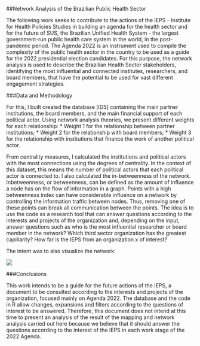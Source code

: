 ##Network Analysis of the Brazilian Public Health Sector

The following work seeks to contribute to the actions of the IEPS - Institute for Health Policies Studies in building an agenda for the health sector and for the future of SUS, the Brazilian Unified Health System - the largest government-run public health care system in the world, in the post-pandemic period. The Agenda 2022 is an instrument used to compile the complexity of the public health sector in the country to be used as a guide for the 2022 presidential election candidates. For this purpose, the network analysis is used to describe the Brazilian Health Sector stakeholders, identifying the most influential and connected institutes, researchers, and board members, that have the potential to be used for vast different engagement strategies.


###Data and Methodology

For this, I built created the database [IDS] containing the main partner institutions, the board members, and the main financial support of each political actor. Using network analysis theories, we present different weights for each relationship: * Weight 1 for the relationship between partner institutions; * Weight 2 for the relationship with board members; * Weight 3 for the relationship with institutions that finance the work of another political actor.

From centrality measures, I calculated the institutions and political actors with the most connections using the degrees of centrality. In the context of this dataset, this means the number of political actors that each political actor is connected to. I also calculated the in-betweenness of the network. Inbetweenness, or betweenness, can be defined as the amount of influence a node has on the flow of information in a graph. Points with a high betweenness index can have considerable influence on a network by controlling the information traffic between nodes. Thus, removing one of these points can break all communication between the points. The idea is to use the code as a research tool that can answer questions according to the interests and projects of the organization and, depending on the input, answer questions such as who is the most influential researcher or board member in the network? Which third sector organization has the greatest capillarity? How far is the IEPS from an organization x of interest?

The intent was to also visualize the network:

![](path/to/smallorb.png)


###Conclusions

This work intends to be a guide for the future actions of the IEPS, a document to be consulted according to the interests and projects of the organization, focused mainly on Agenda 2022. The database and the code in R allow changes, expansions and filters according to the questions of interest to be answered. Therefore, this document does not intend at this time to present an analysis of the result of the mapping and network analysis carried out here because we believe that it should answer the questions according to the interest of the IEPS in each work stage of the 2022 Agenda.
